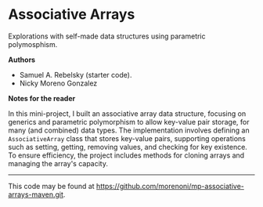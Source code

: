 Associative Arrays
==================

Explorations with self-made data structures using parametric polymosphism.

**Authors**

* Samuel A. Rebelsky (starter code).
* Nicky Moreno Gonzalez

**Notes for the reader**

In this mini-project, I built an associative array data structure, focusing on generics and parametric polymorphism to allow key-value pair storage, for many (and combined) data types. The implementation involves defining an `AssociativeArray` class that stores key-value pairs, supporting operations such as setting, getting, removing values, and checking for key existence. To ensure efficiency, the project includes methods for cloning arrays and managing the array's capacity.

---
This code may be found at <https://github.com/morenoni/mp-associative-arrays-maven.git>. 
